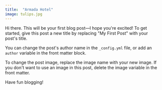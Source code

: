 ```yaml
---
title:  "Armada Hotel"
image: tulips.jpg
---
```


Hi there. This will be your first blog post&mdash;I hope you're excited! To get started, give this post a new title by replacing "My First Post" with your post's title. 

You can change the post's author name in the `_config.yml` file, or add an `author` variable in the front matter block. 

To change the post image, replace the image name with your new image. If you don't want to use an image in this post, delete the image variable in the front matter.

Have fun blogging!

